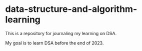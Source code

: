 # data-structure-and-algorithm-learning

This is a repository for journaling my learning on DSA.

My goal is to learn DSA before the end of 2023.

